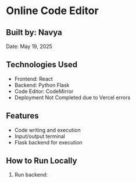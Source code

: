 # Online Code Editor

## Built by: Navya  
Date: May 19, 2025

## Technologies Used
- Frontend: React
- Backend: Python Flask
- Code Editor: CodeMirror
- Deployment Not Completed due to Vercel errors

## Features
- Code writing and execution
- Input/output terminal
- Flask backend for execution

## How to Run Locally
1. Run backend:
